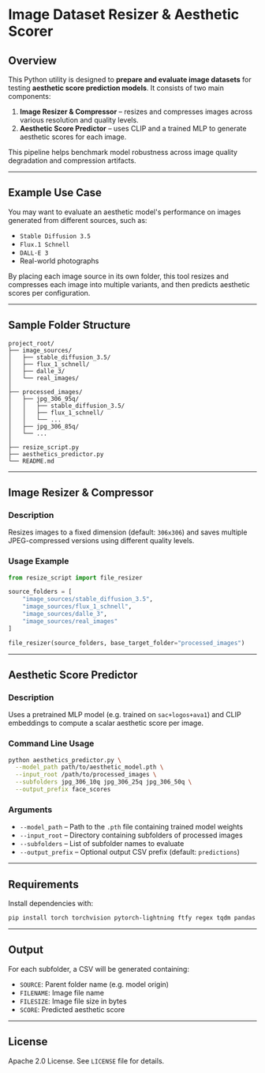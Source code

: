 # Image Dataset Resizer & Aesthetic Scorer

## Overview

This Python utility is designed to **prepare and evaluate image datasets** for testing **aesthetic score prediction models**. It consists of two main components:

1. **Image Resizer & Compressor** – resizes and compresses images across various resolution and quality levels.
2. **Aesthetic Score Predictor** – uses CLIP and a trained MLP to generate aesthetic scores for each image.

This pipeline helps benchmark model robustness across image quality degradation and compression artifacts.

---

## Example Use Case

You may want to evaluate an aesthetic model's performance on images generated from different sources, such as:

* `Stable Diffusion 3.5`
* `Flux.1 Schnell`
* `DALL·E 3`
* Real-world photographs

By placing each image source in its own folder, this tool resizes and compresses each image into multiple variants, and then predicts aesthetic scores per configuration.

---

## Sample Folder Structure

```
project_root/
├── image_sources/
│   ├── stable_diffusion_3.5/
│   ├── flux_1_schnell/
│   ├── dalle_3/
│   └── real_images/
│
├── processed_images/
│   ├── jpg_306_95q/
│   │   ├── stable_diffusion_3.5/
│   │   ├── flux_1_schnell/
│   │   └── ...
│   ├── jpg_306_85q/
│   └── ...
│
├── resize_script.py
├── aesthetics_predictor.py
└── README.md
```

---

## Image Resizer & Compressor

### Description

Resizes images to a fixed dimension (default: `306x306`) and saves multiple JPEG-compressed versions using different quality levels.

### Usage Example

```python
from resize_script import file_resizer

source_folders = [
    "image_sources/stable_diffusion_3.5",
    "image_sources/flux_1_schnell",
    "image_sources/dalle_3",
    "image_sources/real_images"
]

file_resizer(source_folders, base_target_folder="processed_images")
```

---

## Aesthetic Score Predictor

### Description

Uses a pretrained MLP model (e.g. trained on `sac+logos+ava1`) and CLIP embeddings to compute a scalar aesthetic score per image.

### Command Line Usage

```bash
python aesthetics_predictor.py \
  --model_path path/to/aesthetic_model.pth \
  --input_root /path/to/processed_images \
  --subfolders jpg_306_10q jpg_306_25q jpg_306_50q \
  --output_prefix face_scores
```

### Arguments

* `--model_path` – Path to the `.pth` file containing trained model weights
* `--input_root` – Directory containing subfolders of processed images
* `--subfolders` – List of subfolder names to evaluate
* `--output_prefix` – Optional output CSV prefix (default: `predictions`)

---

## Requirements

Install dependencies with:

```bash
pip install torch torchvision pytorch-lightning ftfy regex tqdm pandas Pillow git+https://github.com/openai/CLIP.git
```

---

## Output

For each subfolder, a CSV will be generated containing:

* `SOURCE`: Parent folder name (e.g. model origin)
* `FILENAME`: Image file name
* `FILESIZE`: Image file size in bytes
* `SCORE`: Predicted aesthetic score

---

## License

Apache 2.0 License. See `LICENSE` file for details.
